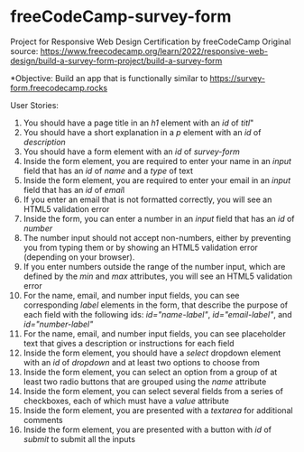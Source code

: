 # freeCodeCamp-survey-form

Project for Responsive Web Design Certification by freeCodeCamp
Original source: https://www.freecodecamp.org/learn/2022/responsive-web-design/build-a-survey-form-project/build-a-survey-form

*Objective: Build an app that is functionally similar to https://survey-form.freecodecamp.rocks

User Stories:

1. You should have a page title in an *h1* element with an *id* of *titl*"
2. You should have a short explanation in a *p* element with an *id* of *description*
3. You should have a form element with an *id* of *survey-form*
4. Inside the form element, you are required to enter your name in an *input* field that has an *id* of *name* and a *type* of text
5. Inside the form element, you are required to enter your email in an *input* field that has an *id* of *emai*l
6. If you enter an email that is not formatted correctly, you will see an HTML5 validation error
7. Inside the form, you can enter a number in an *input* field that has an *id* of *number*
8. The number input should not accept non-numbers, either by preventing you from typing them or by showing an HTML5 validation error (depending on your browser).
9. If you enter numbers outside the range of the number input, which are defined by the *min* and *max* attributes, you will see an HTML5 validation error
10. For the name, email, and number input fields, you can see corresponding *label* elements in the form, that describe the purpose of each field with the following ids: *id="name-label"*, *id="email-label"*, and *id="number-label"*
11. For the name, email, and number input fields, you can see placeholder text that gives a description or instructions for each field
12. Inside the form element, you should have a *select* dropdown element with an *id* of *dropdown* and at least two options to choose from
13. Inside the form element, you can select an option from a group of at least two radio buttons that are grouped using the *name* attribute
14. Inside the form element, you can select several fields from a series of checkboxes, each of which must have a *value* attribute
15. Inside the form element, you are presented with a *textarea* for additional comments
16. Inside the form element, you are presented with a button with *id* of *submit* to submit all the inputs